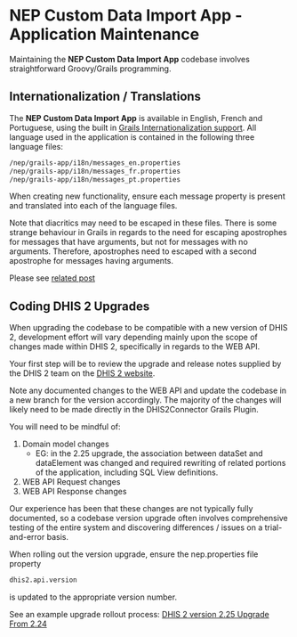 NEP Custom Data Import App - Application Maintenance
====================================================

Maintaining the **NEP Custom Data Import App** codebase involves straightforward Groovy/Grails programming. 

Internationalization / Translations
-----------------------------------

The **NEP Custom Data Import App** is available in English, French and Portuguese, using the built in 
[Grails Internationalization support](http://docs.grails.org/2.4.5/guide/i18n.html).
All language used in the application is contained in the following three language files:

```bash
/nep/grails-app/i18n/messages_en.properties 
/nep/grails-app/i18n/messages_fr.properties 
/nep/grails-app/i18n/messages_pt.properties 
```

When creating new functionality, ensure each message property is present and translated into each of the language files.
  
Note that diacritics may need to be escaped in these files. There is some strange behaviour in Grails in regards to
the need for escaping apostrophes for messages that have arguments, but not for messages with no arguments. Therefore,
apostrophes need to escaped with a second apostrophe for messages having arguments.

Please see 
[related post](http://www.componentix.com/blog/31/disappearing-apostrophes-in-localized-messages-of-grails-application)

Coding DHIS 2 Upgrades
----------------------
When upgrading the codebase to be compatible with a new version of DHIS 2, development effort will vary depending mainly
upon the scope of changes made within DHIS 2, specifically in regards to the WEB API.

Your first step will be to review the upgrade and release notes supplied by the DHIS 2 team on the 
[DHIS 2 website](https://www.dhis2.org/).
 
Note any documented changes to the WEB API and update the codebase in a new branch for the version accordingly. The 
majority of the changes will likely need to be made directly in the DHIS2Connector Grails Plugin.

You will need to be mindful of:

1. Domain model changes
    * EG: in the 2.25 upgrade, the association between dataSet and dataElement was changed and required rewriting of 
    related portions of the application, including SQL View definitions. 
2. WEB API Request changes
3. WEB API Response changes

Our experience has been that these changes are not typically fully documented, so a codebase version upgrade often
involves comprehensive testing of the entire system and discovering differences / issues on a trial-and-error basis.

When rolling out the version upgrade, ensure the nep.properties file property 

```bash
dhis2.api.version
```

is updated to the appropriate version number.

See an example upgrade rollout process: [DHIS 2 version 2.25 Upgrade From 2.24](DHIS2-v-2.25-Upgrade.md)
